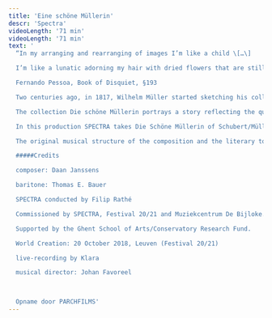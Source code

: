 ```yaml
---
title: 'Eine schöne Müllerin'
descr: 'Spectra'
videoLength: '71 min'
videoLength: '71 min'
text: '
  “In my arranging and rearranging of images I’m like a child \[…\]

  I’m like a lunatic adorning my hair with dried flowers that are still alive in my dreams.”

  Fernando Pessoa, Book of Disquiet, §193

  Two centuries ago, in 1817, Wilhelm Müller started sketching his collection of poems in the style of folksongs, striving for a simplicity of form, a singability of meter, deep unconscious ardor, which reverberates for a long time, and naive unaffectedness in the shy articulation of what is most elevated.

  The collection Die schöne Müllerin portrays a story reflecting the quest for a future life, in search of love and means of existence, using irony and metaphor as literary tools.

  In this production SPECTRA takes Die Schöne Müllerin of Schubert/Müller as a musical-literary roadmap, asking composer Daan Janssens to be the guide towards a contemporary landscape. 

  The original musical structure of the composition and the literary topics are preserved as blueprints for an actualization, that carefully removes the patina covering this masterpiece and transposes it into a present day setting. Topics as dreams and disillusions are put into a new perspective using Fernando Pessoa’s Book of Disquiet. Thus a new song cycle emerges, subtly combining Schubert’s original with Janssens’s personal language.With Die Schöne Müllerin as guideline Daan Janssens constructs a series of tableaux for bariton (Thomas E. Bauer) and instrumental ensemble in which the reverberations of the original linger on, reflected in the mirror of today.

  #####Credits

  composer: Daan Janssens

  baritone: Thomas E. Bauer

  SPECTRA conducted by Filip Rathé

  Commissioned by SPECTRA, Festival 20/21 and Muziekcentrum De Bijloke.

  Supported by the Ghent School of Arts/Conservatory Research Fund.

  World Creation: 20 October 2018, Leuven (Festival 20/21)

  live-recording by Klara

  musical director: Johan Favoreel

  ‍

  Opname door PARCHFILMS'
---
```

